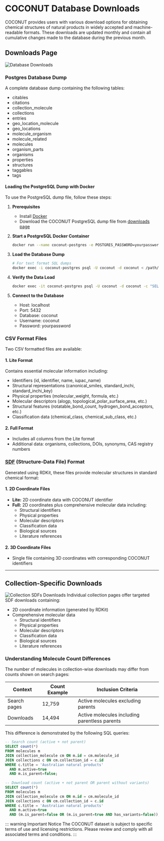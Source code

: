 # COCONUT Database Downloads

COCONUT provides users with various download options for obtaining chemical structures of natural products in widely accepted and machine-readable formats. These downloads are updated monthly and contain all cumulative changes made to the database during the previous month.

## Downloads Page
![Database Downloads](/downloads.png)
### Postgres Database Dump

A complete database dump containing the following tables:

- citables
- citations
- collection_molecule
- collections
- entries
- geo_location_molecule
- geo_locations
- molecule_organism
- molecule_related
- molecules
- organism_parts
- organisms
- properties
- structures
- taggables
- tags

#### Loading the PostgreSQL Dump with Docker

To use the PostgreSQL dump file, follow these steps:

1. **Prerequisites**
   - Install [Docker](https://docs.docker.com/get-docker/)
   - Download the COCONUT PostgreSQL dump file from [downloads page](https://coconut.naturalproducts.net/download)

2. **Start a PostgreSQL Docker Container**
   ```bash
   docker run --name coconut-postgres -e POSTGRES_PASSWORD=yourpassword -e POSTGRES_USER=coconut -e POSTGRES_DB=coconut -p 5432:5432 -d postgres:15
   ```

3. **Load the Database Dump**
   ```bash
   # For text format SQL dumps
   docker exec -i coconut-postgres psql -U coconut -d coconut < /path/to/coconut_dump.sql
   ```

4. **Verify the Data Load**
   ```bash
   docker exec -it coconut-postgres psql -U coconut -d coconut -c "SELECT count(*) FROM molecules;"
   ```

5. **Connect to the Database**
   - Host: localhost
   - Port: 5432
   - Database: coconut
   - Username: coconut
   - Password: yourpassword

### CSV Format Files

Two CSV formatted files are available:

#### 1. Lite Format
Contains essential molecular information including:

- Identifiers (id, identifier, name, iupac_name)
- Structural representations (canonical_smiles, standard_inchi, standard_inchi_key)
- Physical properties (molecular_weight, formula, etc.)
- Molecular descriptors (alogp, topological_polar_surface_area, etc.)
- Structural features (rotatable_bond_count, hydrogen_bond_acceptors, etc.)
- Classification data (chemical_class, chemical_sub_class, etc.)

#### 2. Full Format
- Includes all columns from the Lite format
- Additional data: organisms, collections, DOIs, synonyms, CAS registry numbers



### [SDF](https://en.wikipedia.org/wiki/Chemical_table_file#SDF) (Structure-Data File) Format

Generated using RDKit, these files provide molecular structures in standard chemical format:

#### 1. 2D Coordinate Files
- **Lite:** 2D coordinate data with COCONUT identifier
- **Full:** 2D coordinates plus comprehensive molecular data including:
  - Structural identifiers
  - Physical properties
  - Molecular descriptors
  - Classification data
  - Biological sources
  - Literature references

#### 2. 3D Coordinate Files
- Single file containing 3D coordinates with corresponding COCONUT identifiers

---

## Collection-Specific Downloads
![Collection SDFs Downloads](/download-collection-sdfs.png)
Individual collection pages offer targeted SDF downloads containing:

- 2D coordinate information (generated by RDKit)
- Comprehensive molecular data
    - Structural identifiers
    - Physical properties
    - Molecular descriptors
    - Classification data
    - Biological sources
    - Literature references

### Understanding Molecule Count Differences

The number of molecules in collection-wise downloads may differ from counts shown on search pages:

| Context | Count Example | Inclusion Criteria |
|---------|---------------|-------------------|
| Search pages | 12,759 | Active molecules excluding parents |
| Downloads | 14,494 | Active molecules including parentless parents |

This difference is demonstrated by the following SQL queries:

```sql
-- Search count (active + not parent)
SELECT count(*)
FROM molecules m
JOIN collection_molecule cm ON m.id = cm.molecule_id
JOIN collections c ON cm.collection_id = c.id
WHERE c.title = 'Australian natural products' 
  AND m.active=true 
  AND m.is_parent=false;
  
-- Download count (active + not parent OR parent without variants)
SELECT count(*)
FROM molecules m
JOIN collection_molecule cm ON m.id = cm.molecule_id
JOIN collections c ON cm.collection_id = c.id
WHERE c.title = 'Australian natural products' 
  AND m.active=true 
  AND (m.is_parent=false OR (m.is_parent=true AND has_variants=false));
```
::: warning Important Notice
The COCONUT dataset is subject to specific terms of use and licensing restrictions. Please review and comply with all associated terms and conditions.
:::
